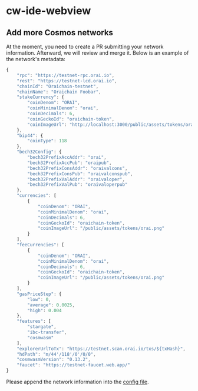 # cw-ide-webview

## Add more Cosmos networks

At the moment, you need to create a PR submitting your network information. Afterward, we will review and merge it. Below is an example of the network's metadata:

```js
{
    "rpc": "https://testnet-rpc.orai.io",
    "rest": "https://testnet-lcd.orai.io",
    "chainId": "Oraichain-testnet",
    "chainName": "Oraichain Foobar",
    "stakeCurrency": {
        "coinDenom": "ORAI",
        "coinMinimalDenom": "orai",
        "coinDecimals": 6,
        "coinGeckoId": "oraichain-token",
        "coinImageUrl": "http://localhost:3000/public/assets/tokens/orai.png"
    },
    "bip44": {
        "coinType": 118
    },
    "bech32Config": {
        "bech32PrefixAccAddr": "orai",
        "bech32PrefixAccPub": "oraipub",
        "bech32PrefixConsAddr": "oraivalcons",
        "bech32PrefixConsPub": "oraivalconspub",
        "bech32PrefixValAddr": "oraivaloper",
        "bech32PrefixValPub": "oraivaloperpub"
    },
    "currencies": [
        {
            "coinDenom": "ORAI",
            "coinMinimalDenom": "orai",
            "coinDecimals": 6,
            "coinGeckoId": "oraichain-token",
            "coinImageUrl": "/public/assets/tokens/orai.png"
        }
    ],
    "feeCurrencies": [
        {
            "coinDenom": "ORAI",
            "coinMinimalDenom": "orai",
            "coinDecimals": 6,
            "coinGeckoId": "oraichain-token",
            "coinImageUrl": "/public/assets/tokens/orai.png"
        }
    ],
    "gasPriceStep": {
        "low": 0,
        "average": 0.0025,
        "high": 0.004
    },
    "features": [
        "stargate",
        "ibc-transfer",
        "cosmwasm"
    ],
    "explorerUrlToTx": "https://testnet.scan.orai.io/txs/${txHash}",
    "hdPath": "m/44'/118'/0'/0/0",
    "cosmwasmVersion": "0.13.2",
    "faucet": "https://testnet-faucet.web.app/"
}
```

Please append the network information into the [config file](https://github.com/oraichain/vscode-cosmwasm/blob/master/src/config.ts).